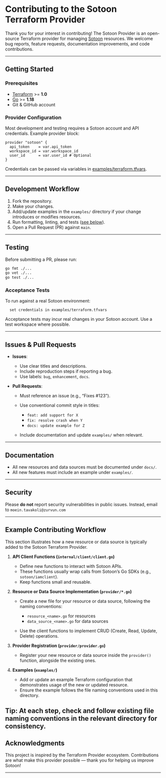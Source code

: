 # Contributing to the Sotoon Terraform Provider

Thank you for your interest in contributing! The Sotoon Provider is an open-source Terraform provider for managing [Sotoon](https://ocean.sotoon.ir/) resources. We welcome bug reports, feature requests, documentation improvements, and code contributions.

---

## Getting Started

### Prerequisites

* [Terraform](https://developer.hashicorp.com/terraform/install) >= **1.0**
* [Go](https://go.dev/doc/install) >= **1.18**
* Git & GitHub account

### Provider Configuration

Most development and testing requires a Sotoon account and API credentials.
Example provider block:

```
provider "sotoon" {
  api_token    = var.api_token
  workspace_id = var.workspace_id
  user_id      = var.user_id # Optional
}
```

Credentials can be passed via variables in [examples/terraform.tfvars](examples/terraform.tfvars).

---

## Development Workflow

1. Fork the repository.
2. Make your changes.
3. Add/update examples in the `examples/` directory if your change introduces or modifies resources.
4. Run formatting, linting, and tests ([see below](CONTRIBUTING.md#example-contributing-workflow)).
5. Open a Pull Request (PR) against `main`.

---

## Testing

Before submitting a PR, please run:

```bash
go fmt ./...
go vet ./...
go test ./...
```

### Acceptance Tests

To run against a real Sotoon environment:

```
  set credentials in examples/terraform.tfvars
```

Acceptance tests may incur real changes in your Sotoon account. Use a test workspace where possible.

---

## Issues & Pull Requests

* **Issues**:

  * Use clear titles and descriptions.
  * Include reproduction steps if reporting a bug.
  * Use labels: `bug`, `enhancement`, `docs`.

* **Pull Requests**:

  * Must reference an issue (e.g., “Fixes #123”).
  * Use conventional commit style in titles:

    * `feat: add support for X`
    * `fix: resolve crash when Y`
    * `docs: update example for Z`
  * Include documentation and update `examples/` when relevant.

---

## Documentation

* All new resources and data sources must be documented under `docs/`.
* All new features must include an example under `examples/`.

---


## Security

Please **do not** report security vulnerabilities in public issues.
Instead, email to ```moein.tavakoli@zurvun.com```

---

## Example Contributing Workflow

This section illustrates how a new resource or data source is typically added to the Sotoon Terraform Provider.

1. **API Client Functions (`internal/client/client.go`)**

   * Define new functions to interact with Sotoon APIs.
   * These functions usually wrap calls from Sotoon’s Go SDKs (e.g., `sotoon/iamclient`).
   * Keep functions small and reusable.

2. **Resource or Data Source Implementation (`provider/*.go`)**

   * Create a new file for your resource or data source, following the naming conventions:

     * `resource_<name>.go` for resources
     * `data_source_<name>.go` for data sources
   * Use the client functions to implement CRUD (Create, Read, Update, Delete) operations.

3. **Provider Registration (`provider/provider.go`)**

   * Register your new resource or data source inside the `provider()` function, alongside the existing ones.

4. **Examples (`examples/`)**

   * Add or update an example Terraform configuration that demonstrates usage of the new or updated resource.
   * Ensure the example follows the file naming conventions used in this directory.

**Tip:** At each step, check and follow existing file naming conventions in the relevant directory for consistency.
---


## Acknowledgments

This project is inspired by the Terraform Provider ecosystem. Contributions are what make this provider possible — thank you for helping us improve Sotoon!

---